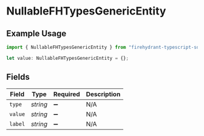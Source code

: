 # NullableFHTypesGenericEntity

## Example Usage

```typescript
import { NullableFHTypesGenericEntity } from "firehydrant-typescript-sdk/models/components";

let value: NullableFHTypesGenericEntity = {};
```

## Fields

| Field              | Type               | Required           | Description        |
| ------------------ | ------------------ | ------------------ | ------------------ |
| `type`             | *string*           | :heavy_minus_sign: | N/A                |
| `value`            | *string*           | :heavy_minus_sign: | N/A                |
| `label`            | *string*           | :heavy_minus_sign: | N/A                |